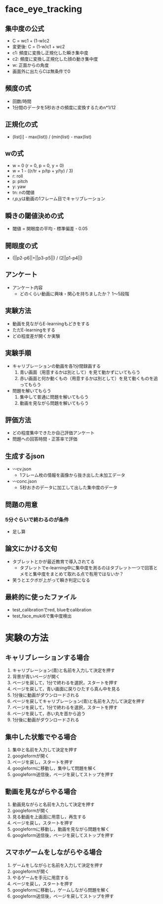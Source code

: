 # face_eye_tracking

## 集中度の公式
* C = wc1 + (1-w)c2
* 変更後: C = (1-w)c1 + wc2
* c1: 頻度に変換し正規化した瞬き集中度
* c2: 頻度に変換し正規化した顔の動き集中度
* w:  正面からの角度
* 画面外に出たらCは無条件で0
## 頻度の式
* 回数/時間
* 1分間のデータを5秒おきの頻度に変換するためn*1/12

## 正規化の式
* (list[i] - max(list)) / (min(list) - max(list)

## wの式
* w = 0 (r = 0, p = 0, y = 0)
* w = 1 - ((r/tr + p/tp + y/ty) / 3)
* r: roll
* p: pitch
* y: yaw
* tn: nの閾値
* r,p,yは動画の1フレーム目でキャリブレーション

## 瞬きの閾値決めの式
* 閾値 = 開眼度の平均 - 標準偏差 - 0.05

## 開眼度の式
* (||p2-p6||+||p3-p5||) / (2||p1-p4||)

## アンケート
* アンケート内容
  * どのくらい動画に興味・関心を持ちましたか？ 1〜5段階

## 実験方法
* 動画を見ながらE-learningもどきをする
* ただE-learningをする
* どの程度差が開くか実験

## 実験手順
* キャリブレーションの動画を各1分間録画する
    1. 青い画面（用意するかは別として）を見て動かずにいてもらう
    2. 赤い画面と何か動くもの（用意するかは別として）を見て動くものを追ってもらう
* 問題を解いてもらう
    1. 集中して普通に問題を解いてもらう
    2. 動画を見ながら問題を解いてもらう
    
## 評価方法
* どの程度集中できたか自己評価アンケート
* 問題への回答時間・正答率で評価
  
## 生成するjson
* 〰cv.json
  * 1フレーム枚の情報を画像から抜き出した未加工データ
* 〰conc.json
  * 5秒おきのデータに加工して出した集中度のデータ
  
## 問題の用意
### 5分ぐらいで終わるのが条件
* 足し算

## 論文にかける文句
* タブレットとかが最近教育で導入されてる
    * タブレットでe-learning中に集中度を測るのはタブレット一つで回答とメモと集中度をまとめて取れる点で有用ではないか？
* 笑うとエクボが上がって瞬き判定になる


## 最終的に使ったファイル
* test_calibrationでred, blueをcalibration
* test_face_muki6で集中度検出


# 実験の方法
## キャリブレーションする場合
1. キャリブレーション(青)と名前を入力して決定を押す
1. 背景が青いページが開く
1. ページを戻して，1分で終わるを選択，スタートを押す
1. ページを戻して，青い画面に戻りひたすら真ん中を見る
1. 1分後に動画がダウンロードされる
1. ページを戻してキャリブレーション(青)と名前を入力して決定を押す
1. ページを戻して，1分で終わるを選択，スタートを押す
1. ページを戻して，赤い丸を首から追う
1. 1分後に動画がダウンロードされる
## 集中した状態でやる場合
1. 集中と名前を入力して決定を押す
1. googleformが開く
1. ページを戻し，スタートを押す
1. googleformに移動し，集中して問題を解く
1. googleform送信後，ページを戻してストップを押す
## 動画を見ながらやる場合
1. 動画見ながらと名前を入力して決定を押す
1. googleformが開く
1. 見る動画を上画面に用意し，再生する
1. ページを戻し，スタートを押す
1. googleformに移動し，動画を見ながら問題を解く
1. googleform送信後，ページを戻してストップを押す
## スマホゲームをしながらやる場合
1. ゲームをしながらと名前を入力して決定を押す
1. googleformが開く
1. やるゲームを手元に用意する
1. ページを戻し，スタートを押す
1. googleformに移動し，ゲームしながら問題を解く
1. googleform送信後，ページを戻してストップを押す
 








